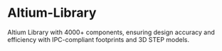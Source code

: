 # Altium-Library
Altium Library with 4000+ components, ensuring design accuracy and efficiency with IPC-compliant footprints and 3D STEP models.
